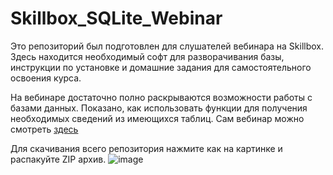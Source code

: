 # Skillbox_SQLite_Webinar
Это репозиторий был подготовлен для слушателей вебинара на Skillbox. Здесь находится необходимый софт для разворачивания базы, инструкции по установке и домашние задания для самостоятельного освоения курса.

На вебинаре достаточно полно раскрываются возможности работы с базами данных. Показано, как использовать функции для получения необходимых сведений из имеющихся таблиц. Сам вебинар можно смотреть [здесь](https://live.skillbox.ru/webinars/code/vvedenie-v-sql200323/)

Для скачивания всего репозитория нажмите как на картинке и распакуйте ZIP архив.
![image](https://user-images.githubusercontent.com/53496037/115108296-54a62a80-9f78-11eb-9a1a-430dd3c76a22.png)


